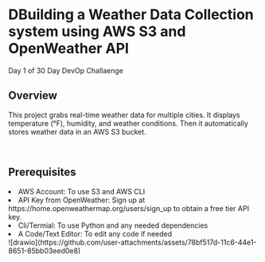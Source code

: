<h1>DBuilding a Weather Data Collection system using AWS S3 and OpenWeather API</h1>
Day 1 of 30 Day DevOp Challaenge 
<h2>Overview</h2>
<p>This project grabs real-time weather data for multiple cities. It displays temperature (°F), humidity, and weather conditions. Then it automatically stores weather data in an AWS S3 bucket. </p>
<br/>
<h2>Prerequisites</h2> 
<li>AWS Account: To use S3 and AWS CLI</li>
<li>API Key from OpenWeather: Sign up at https://home.openweathermap.org/users/sign_up to obtain a free tier API key.</li>
<li>Cli/Termial: To use Python and any needed dependencies</li>
<li>A Code/Text Editor: To edit any code if needed</li>
![drawio](https://github.com/user-attachments/assets/78bf517d-11c6-44e1-8651-85bb03eed0e8)
